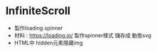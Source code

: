# InfiniteScroll
- 製作loading spinner
- 材料 : https://loading.io/ 製作spinner樣式 儲存成 動態svg
- HTML中 <img src="loader.svg" alt="Loading" hidden> hidden元素隱藏img
